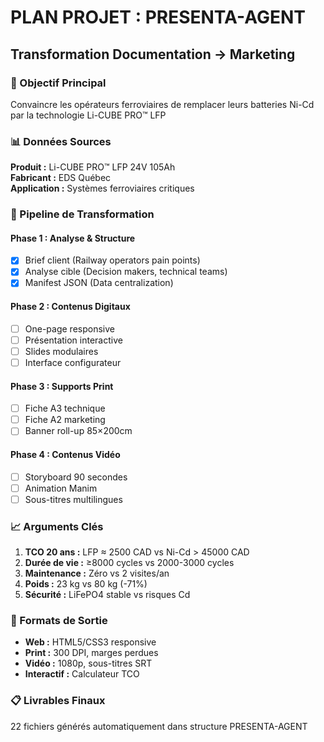# PLAN PROJET : PRESENTA-AGENT
## Transformation Documentation → Marketing

### 🎯 Objectif Principal
Convaincre les opérateurs ferroviaires de remplacer leurs batteries Ni-Cd par la technologie Li-CUBE PRO™ LFP

### 📊 Données Sources
**Produit :** Li-CUBE PRO™ LFP 24V 105Ah  
**Fabricant :** EDS Québec  
**Application :** Systèmes ferroviaires critiques

### 🔄 Pipeline de Transformation

#### Phase 1 : Analyse & Structure
- [x] Brief client (Railway operators pain points)
- [x] Analyse cible (Decision makers, technical teams)
- [x] Manifest JSON (Data centralization)

#### Phase 2 : Contenus Digitaux
- [ ] One-page responsive
- [ ] Présentation interactive
- [ ] Slides modulaires
- [ ] Interface configurateur

#### Phase 3 : Supports Print
- [ ] Fiche A3 technique
- [ ] Fiche A2 marketing
- [ ] Banner roll-up 85×200cm

#### Phase 4 : Contenus Vidéo
- [ ] Storyboard 90 secondes
- [ ] Animation Manim
- [ ] Sous-titres multilingues

### 📈 Arguments Clés
1. **TCO 20 ans :** LFP ≈ 2500 CAD vs Ni-Cd > 45000 CAD
2. **Durée de vie :** ≥8000 cycles vs 2000-3000 cycles
3. **Maintenance :** Zéro vs 2 visites/an
4. **Poids :** 23 kg vs 80 kg (-71%)
5. **Sécurité :** LiFePO4 stable vs risques Cd

### 🎨 Formats de Sortie
- **Web :** HTML5/CSS3 responsive
- **Print :** 300 DPI, marges perdues
- **Vidéo :** 1080p, sous-titres SRT
- **Interactif :** Calculateur TCO

### 📋 Livrables Finaux
22 fichiers générés automatiquement dans structure PRESENTA-AGENT